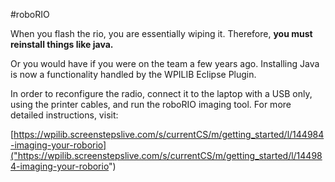 #roboRIO

When you flash the rio, you are essentially wiping it. Therefore, __you must reinstall things like java.__

Or you would have if you were on the team a few years ago. Installing Java is now a functionality handled by the WPILIB Eclipse Plugin. 

In order to reconfigure the radio, connect it to the laptop with a USB only, using the printer cables, and run the roboRIO imaging tool. For more detailed instructions, visit:

[https://wpilib.screenstepslive.com/s/currentCS/m/getting_started/l/144984-imaging-your-roborio]("https://wpilib.screenstepslive.com/s/currentCS/m/getting_started/l/144984-imaging-your-roborio")
